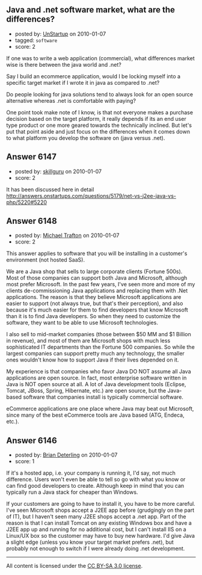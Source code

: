 ## Java and .net software market, what are the differences?

- posted by: [UnStartup](https://stackexchange.com/users/-1/2189-unstartup) on 2010-01-07
- tagged: `software`
- score: 2

If one was to write a web application (commercial), what differences market wise is there between the java world and .net?

Say I build an ecommerce application, would I be locking myself into a specific target market if I wrote it in java as compared to .net?

Do people looking for java solutions tend to always look for an open source alternative whereas .net is comfortable with paying?

One point took make note of I know, is that not everyone makes a purchase decision based on the target platform, it really depends if its an end user type product or one more geared towards the technically inclined.  But let's put that point aside and just focus on the differences when it comes down to what platform you develop the software on (java versus .net).


## Answer 6147

- posted by: [skillguru](https://stackexchange.com/users/-1/742-skillguru) on 2010-01-07
- score: 2

It has been discussed here in detail
http://answers.onstartups.com/questions/5179/net-vs-j2ee-java-vs-php/5220#5220


## Answer 6148

- posted by: [Michael Trafton](https://stackexchange.com/users/-1/19-michael-trafton) on 2010-01-07
- score: 2

This answer applies to software that you will be installing in a customer's environment (not hosted SaaS).

We are a Java shop that sells to large corporate clients (Fortune 500s). Most of those companies can support both Java and Microsoft, although most prefer Microsoft. In the past few years, I've seen more and more of my clients de-commissioning Java applications and replacing them with .Net applications. The reason is that they believe Microsoft applications are easier to support (not always true, but that's their perception), and also because it's much easier for them to find developers that know Microsoft than it is to find Java developers. So when they need to customize the software, they want to be able to use Microsoft technologies.

I also sell to mid-market companies (those between $50 MM and $1 Billion in revenue), and most of them are Microsoft shops with much less sophisticated IT departments than the Fortune 500 companies. So while the largest companies can support pretty much any technology, the smaller ones wouldn't know how to support Java if their lives depended on it.

My experience is that companies who favor Java DO NOT assume all Java applications are open source. In fact, most enterprise software written in Java is NOT open source at all. A lot of Java development tools (Eclipse, Tomcat, JBoss, Spring, Hibernate, etc.) are open source, but the Java-based software that companies install is typically commercial software.

eCommerce applications are one place where Java may beat out Microsoft, since many of the best eCommerce tools are Java based (ATG, Endeca, etc.).


## Answer 6146

- posted by: [Brian Deterling](https://stackexchange.com/users/-1/496-brian-deterling) on 2010-01-07
- score: 1

If it's a hosted app, i.e. your company is running it, I'd say, not much difference. Users won't even be able to tell so go with what you know or can find good developers to create.  Although keep in mind that you can typically run a Java stack for cheaper than Windows.  

If your customers are going to have to install it, you have to be more careful.  I've seen Microsoft shops accept a J2EE app before (grudgingly on the part of IT), but I haven't seen many J2EE shops accept a .net app. Part of the reason is that I can install Tomcat on any existing Windows box and have a J2EE app up and running for no additional cost, but I can't install IIS on a Linux/UX box so the customer may have to buy new hardware.  I'd give Java a slight edge (unless you know your target market prefers .net), but probably not enough to switch if I were already doing .net development.



---

All content is licensed under the [CC BY-SA 3.0 license](https://creativecommons.org/licenses/by-sa/3.0/).
